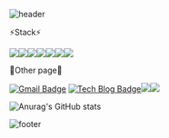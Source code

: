
![header](https://capsule-render.vercel.app/api?type=waving&color=auto&height=150&section=header&text=envyoon%20github!&fontSize=70)


⚡Stack⚡

<img src="https://img.shields.io/badge/JavaScript-F7DF1E?style=badge&logo=JavaScript&logoColor=black"/><img src="https://img.shields.io/badge/Java-F7DF1E?style=badge&logo=Java&logoColor=white"/><img src="https://img.shields.io/badge/Linux-FCC624?style=badge&logo=Linux&logoColor=black"/><img src="https://img.shields.io/badge/Oracle-F80000?style=badge&logo=Oracle&logoColor=black"/><img src="https://img.shields.io/badge/Spring-6DB33F?style=badge&logo=Spring&logoColor=white"/><img src="https://img.shields.io/badge/Spring Boot-6DB33F?style=badge&logo=Spring Boot&logoColor=white"/><img src="https://img.shields.io/badge/Node.js-339933?style=badge&logo=Node.js&logoColor=white"/>


🌱Other page🌱

 [![Gmail Badge](https://img.shields.io/badge/Gmail-d14836?style=badge-square&logo=Gmail&logoColor=white&link=mailto:snugyun01@gmail.com)](mailto:yoonpro220@gmail.com)  [![Tech Blog Badge](http://img.shields.io/badge/-Tech%20blog-20C997?style=badge-square&logo=velog&&logoColor=white&link=https://https://velog.io/@krafftdj/)](https://velog.io/@krafftdj)<img src="https://img.shields.io/badge/github-181717?style=badge&logo=github&logoColor=white"><img src="https://img.shields.io/badge/git-F05032?style=badge&logo=git&logoColor=white"> 

![Anurag's GitHub stats](https://github-readme-stats.vercel.app/api?username=envyoon&show_icons=true&theme=radical)


![footer](https://capsule-render.vercel.app/api?type=waving&color=auto&height=150&section=footer&text=&fontSize=70)


<!--
**envyoon/envyoon** is a ✨ _special_ ✨ repository because its `README.md` (this file) appears on your GitHub profile.

Here are some ideas to get you started:

- 🔭 I’m currently working on ...
- 🌱 I’m currently learning ...
- 👯 I’m looking to collaborate on ...
- 🤔 I’m looking for help with ...
- 💬 Ask me about ...
- 📫 How to reach me: ...
- 😄 Pronouns: ...
- ⚡ Fun fact: ...
-->
